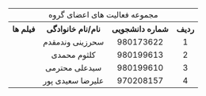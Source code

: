 <table style="width:100%">
  
  <tr>
    <td colspan="6"  align="center">مجموعه فعالیت های اعضای گروه</td>
  </tr>
  
  <tr>
    <th  align="center">فیلم ها</th>
    <th  align="center">نام/نام خانوادگی</th>
    <th  align="center">شماره دانشجویی</th>
    <th  align="center">ردیف</th>
  </tr>  
 
  <tr>
  <td  align="center">
    <p><a  href=""></a></p>
    <p><a  href=""></a></p>
    <p><a  href=""></a></p>
    <p><a  href=""></a></p>
  </td>
  <td  align="center">سحرزینی وندمقدم</td>
  <td  align="center">980173622</td>
  <td align="center">1</td>
 </tr>

<tr>
  <td  align="center">
    <p><a  href=""></a></p>
    <p><a  href=""></a></p>
    <p><a  href=""></a></p>
    <p><a  href=""></a></p>
  </td>
  <td  align="center">کلثوم محمدی</td>
  <td  align="center">980199613</td>
  <td align="center">2</td>
 </tr>

<tr>
 <td  align="center">
    <p><a  href=""></a></p>
    <p><a  href=""></a></p>
    <p><a  href=""></a></p>
    <p><a  href=""></a></p>
  </td>
  <td  align="center">سیدعلی محترمی</td>
  <td  align="center">980199610</td>
  <td align="center">3</td>
 </tr>
 
 <tr>
    <td  align="center">
      <p><a  href=""></a></p>
      <p><a  href=""></a></p>
      <p><a  href=""></a></p>
      <p><a  href=""></a></p>
    </td>
    <td  align="center">علیرضا سعیدی پور</td>
    <td  align="center">970208157</td>
    <td align="center">4</td>
  </tr>
</table>

